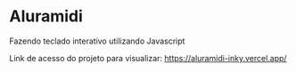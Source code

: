 # Aluramidi

Fazendo teclado interativo utilizando Javascript

Link de acesso do projeto para visualizar: https://aluramidi-inky.vercel.app/
